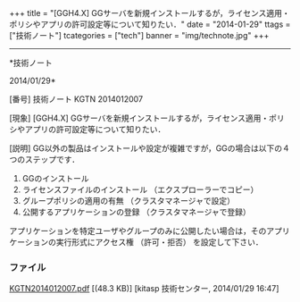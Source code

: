 ﻿+++
title = "[GGH4.X] GGサーバを新規インストールするが，ライセンス適用・ポリシやアプリの許可設定等について知りたい．"
date = "2014-01-29"
ttags = ["技術ノート"]
tcategories = ["tech"]
banner = "img/technote.jpg"
+++

-----------------------------------------------------------------------------------------------------------------------------

*技術ノート

2014/01/29*


[番号]
技術ノート KGTN 2014012007

[現象]
[GGH4.X]
GGサーバを新規インストールするが，ライセンス適用・ポリシやアプリの許可設定等について知りたい．

[説明]
GG以外の製品はインストールや設定が複雑ですが，GGの場合は以下の４つのステップです．

1) GGのインストール
2) ライセンスファイルのインストール （エクスプローラーでコピー）
3) グループポリシの適用の有無 （クラスタマネージャで設定）
4) 公開するアプリケーションの登録 （クラスタマネージャで登録）

アプリケーションを特定ユーザやグループのみに公開したい場合は，そのアプリケーションの実行形式にアクセス権
（許可・拒否） を設定して下さい．


### ファイル

 
 


[KGTN2014012007.pdf](http://techreport.kitasp.net/attachments/download/1498/KGTN2014012007.pdf)
 [(48.3 KB)] [kitasp 技術センター, 2014/01/29
16:47]


 


 

